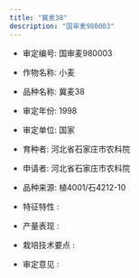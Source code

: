 ```yaml
---
title: "冀麦38"
description: "国审麦980003"
---
```

* 审定编号:  国审麦980003

*  作物名称:  小麦

*  品种名称:  冀麦38

*  审定年份:  1998

*  审定单位:  国家

* 育种者:  河北省石家庄市农科院

*  申请者:  河北省石家庄市农科院

*  品种来源:  植4001/石4212-10

*  特征特性 : 

 
*  产量表现 : 


*  栽培技术要点 : 


*  审定意见 : 

